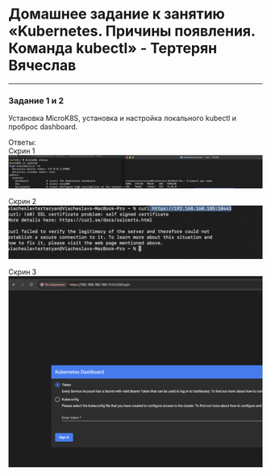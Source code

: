 # Домашнее задание к занятию «Kubernetes. Причины появления. Команда kubectl» - Тертерян Вячеслав

---

### Задание 1 и 2

Установка MicroK8S, yстановка и настройка локального kubectl и проброс dashboard.  


Ответы:  
Скрин 1  
![alt text](https://github.com/Marsianec/homework23-1/blob/main/img/1.png)  

Скрин 2  
![alt text](https://github.com/Marsianec/homework23-1/blob/main/img/2.png)  

Скрин 3  
![alt text](https://github.com/Marsianec/homework23-1/blob/main/img/3.png)  